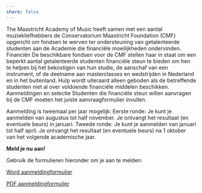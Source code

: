 ```yaml
---
share: false 
---
```

The Maastricht Academy of Music heeft samen met een aantal muziekliefhebbers de Conservatorium Maastricht Foundation (CMF) opgericht om fondsen te werven ter ondersteuning van getalenteerde studenten aan de Academie die financiële moeilijkheden ondervinden. Financiën De beschikbare fondsen voor de CMF stellen haar in staat om een beperkt aantal getalenteerde studenten financiële steun te bieden om hen te helpen bij het bekostigen van hun studie, de aanschaf van een instrument, of de deelname aan masterclasses en wedstrijden in Nederland en in het buitenland. Hulp wordt uiteraard alleen geboden als de betreffende studenten niet al over voldoende financiële middelen beschikken. Aanmeldingen en selectie Studenten die financiële steun willen aanvragen bij de CMF moeten het juiste aanvraagformulier invullen.

Aanmelding is tweemaal per jaar mogelijk:
Eerste ronde: Je kunt je aanmelden van augustus tot half november. Je ontvangt het resultaat (en eventuele beurs) in januari.
Tweede ronde: Je kunt je aanmelden van januari tot half april. Je ontvangt het resultaat (en eventuele beurs) na 1 oktober van het volgende academische jaar.

**Meld je nu aan!**

Gebruik de formulieren hieronder om je aan te melden:

[Word aanmeldingformulier](application_form_202223.docx)

[PDF aanmeldingformulier](application_form_202223.pdf)